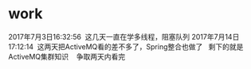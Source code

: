 # work
2017年7月3日16:32:56
  这几天一直在学多线程，阻塞队列
2017年7月14日17:12:14
  这两天把ActiveMQ看的差不多了，Spring整合也做了
   剩下的就是ActiveMQ集群知识
    争取两天内看完
    

